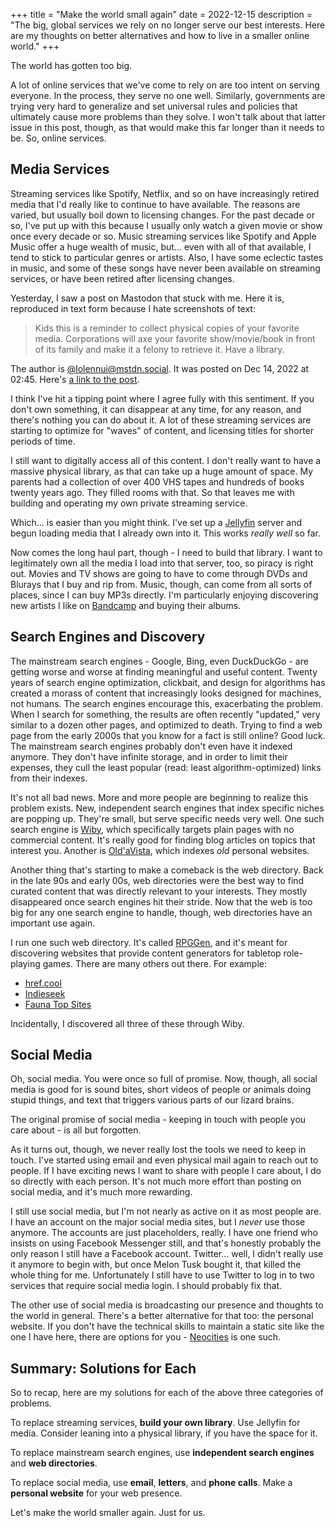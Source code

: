 +++
title = "Make the world small again"
date = 2022-12-15
description = "The big, global services we rely on no longer serve our best interests. Here are my thoughts on better alternatives and how to live in a smaller online world."
+++

The world has gotten too big.

A lot of online services that we've come to rely on are too intent on serving everyone. In the process, they serve no one well. Similarly, governments are trying very hard to generalize and set universal rules and policies that ultimately cause more problems than they solve. I won't talk about that latter issue in this post, though, as that would make this far longer than it needs to be. So, online services.

## Media Services

Streaming services like Spotify, Netflix, and so on have increasingly retired media that I'd really like to continue to have available. The reasons are varied, but usually boil down to licensing changes. For the past decade or so, I've put up with this because I usually only watch a given movie or show once every decade or so. Music streaming services like Spotify and Apple Music offer a huge wealth of music, but... even with all of that available, I tend to stick to particular genres or artists. Also, I have some eclectic tastes in music, and some of these songs have never been available on streaming services, or have been retired after licensing changes.

Yesterday, I saw a post on Mastodon that stuck with me. Here it is, reproduced in text form because I hate screenshots of text:

> Kids this is a reminder to collect physical copies of your favorite media. Corporations will axe your favorite show/movie/book in front of its family and make it a felony to retrieve it. Have a library.

The author is [@lolennui@mstdn.social](https://mstdn.social/@lolennui). It was posted on Dec 14, 2022 at 02:45. Here's [a link to the post](https://mstdn.social/@lolennui/109510912705871943).

I think I've hit a tipping point where I agree fully with this sentiment. If you don't own something, it can disappear at any time, for any reason, and there's nothing you can do about it. A lot of these streaming services are starting to optimize for "waves" of content, and licensing titles for shorter periods of time.

I still want to digitally access all of this content. I don't really want to have a massive physical library, as that can take up a huge amount of space. My parents had a collection of over 400 VHS tapes and hundreds of books twenty years ago. They filled rooms with that. So that leaves me with building and operating my own private streaming service.

Which... is easier than you might think. I've set up a [Jellyfin](https://jellyfin.org/) server and begun loading media that I already own into it. This works _really well_ so far.

Now comes the long haul part, though - I need to build that library. I want to legitimately own all the media I load into that server, too, so piracy is right out. Movies and TV shows are going to have to come through DVDs and Blurays that I buy and rip from. Music, though, can come from all sorts of places, since I can buy MP3s directly. I'm particularly enjoying discovering new artists I like on [Bandcamp](https://bandcamp.com/) and buying their albums.

## Search Engines and Discovery

The mainstream search engines - Google, Bing, even DuckDuckGo - are getting worse and worse at finding meaningful and useful content. Twenty years of search engine optimization, clickbait, and design for algorithms has created a morass of content that increasingly looks designed for machines, not humans. The search engines encourage this, exacerbating the problem. When I search for something, the results are often recently "updated," very similar to a dozen other pages, and optimized to death. Trying to find a web page from the early 2000s that you know for a fact is still online? Good luck. The mainstream search engines probably don't even have it indexed anymore. They don't have infinite storage, and in order to limit their expenses, they cull the least popular (read: least algorithm-optimized) links from their indexes.

It's not all bad news. More and more people are beginning to realize this problem exists. New, independent search engines that index specific niches are popping up. They're small, but serve specific needs very well. One such search engine is [Wiby](https://wiby.me/), which specifically targets plain pages with no commercial content. It's really good for finding blog articles on topics that interest you. Another is [Old'aVista](http://www.oldavista.com/), which indexes _old_ personal websites.

Another thing that's starting to make a comeback is the web directory. Back in the late 90s and early 00s, web directories were the best way to find curated content that was directly relevant to your interests. They mostly disappeared once search engines hit their stride. Now that the web is too big for any one search engine to handle, though, web directories have an important use again.

I run one such web directory. It's called [RPGGen](https://rpggen.dev), and it's meant for discovering websites that provide content generators for tabletop role-playing games. There are many others out there. For example:

* [href.cool](https://href.cool/)
* [Indieseek](https://indieseek.xyz/)
* [Fauna Top Sites](http://www.faunatopsites.com/)

Incidentally, I discovered all three of these through Wiby.

## Social Media

Oh, social media. You were once so full of promise. Now, though, all social media is good for is sound bites, short videos of people or animals doing stupid things, and text that triggers various parts of our lizard brains.

The original promise of social media - keeping in touch with people you care about - is all but forgotten.

As it turns out, though, we never really lost the tools we need to keep in touch. I've started using email and even physical mail again to reach out to people. If I have exciting news I want to share with people I care about, I do so directly with each person. It's not much more effort than posting on social media, and it's much more rewarding.

I still use social media, but I'm not nearly as active on it as most people are. I have an account on the major social media sites, but I _never_ use those anymore. The accounts are just placeholders, really. I have one friend who insists on using Facebook Messenger still, and that's honestly probably the only reason I still have a Facebook account. Twitter... well, I didn't really use it anymore to begin with, but once Melon Tusk bought it, that killed the whole thing for me. Unfortunately I still have to use Twitter to log in to two services that require social media login. I should probably fix that.

The other use of social media is broadcasting our presence and thoughts to the world in general. There's a better alternative for that too: the personal website. If you don't have the technical skills to maintain a static site like the one I have here, there are options for you - [Neocities](https://neocities.org) is one such.

## Summary: Solutions for Each

So to recap, here are my solutions for each of the above three categories of problems.

To replace streaming services, **build your own library**. Use Jellyfin for media. Consider leaning into a physical library, if you have the space for it.

To replace mainstream search engines, use **independent search engines** and **web directories**.

To replace social media, use **email**, **letters**, and **phone calls**. Make a **personal website** for your web presence.

Let's make the world smaller again. Just for us.
